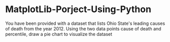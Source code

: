 # MatplotLib-Porject-Using-Python
You have been provided with a dataset that lists Ohio State's leading causes of death from the year 2012.
Using the two data points cause of death and percentile, draw a pie chart to visualize the dataset
